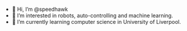 - 👋 Hi, I’m @speedhawk
- 👀 I’m interested in robots, auto-controlling and machine learning.
- 🌱 I’m currently learning computer science in University of Liverpool.

<!---
speedhawk/speedhawk is a ✨ special ✨ repository because its `README.md` (this file) appears on your GitHub profile.
You can click the Preview link to take a look at your changes.
--->
